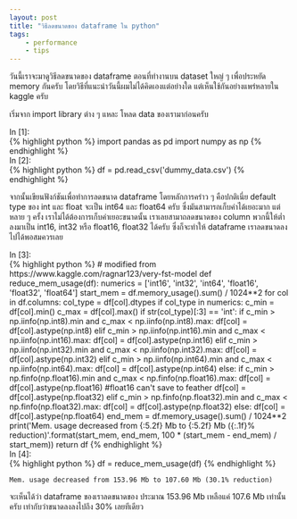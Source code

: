 ```yaml
---
layout: post
title: "วิธีลดขนาดของ dataframe ใน python"
tags:
    - performance
    - tips
--- 
```

วันนี้เราจะมาดูวิธีลดขนาดของ dataframe ตอนที่ทำงานบน dataset ใหญ่ ๆ เพื่อประหยัด
memory กันครับ
โดยวิธีที่แนะนำวันนี้ผมไม่ได้คิดเองแต่อย่างใด แต่เห็นใช้กันอย่างแพร่หลายใน
kaggle ครับ 
 
เริ่มจาก import library ต่าง ๆ แหละ โหลด data ของเรามาก่อนครับ 


<div class="input_area">
<div class="input_prompt">
In [1]:
</div>
{% highlight python %}
import pandas as pd
import numpy as np
{% endhighlight %}
</div>


<div class="input_area">
<div class="input_prompt">
In [2]:
</div>
{% highlight python %}
df = pd.read_csv('dummy_data.csv')
{% endhighlight %}
</div>
 
จากนั้นเขียนฟังก์ชันเพื่อทำการลดขนาด dataframe โดยหลักการคร่าว ๆ คือปกติเนี่ย
default type ของ int และ float จะเป็น int64 และ float64 ครับ
ซึ่งมันสามารถเก็บค่าได้เยอะมาก
แต่หลาย ๆ ครั้ง เราไม่ได้ต้องการเก็บค่าเยอะขนาดนั้น เราเลยสามาถลดขนาดของ column
พวกนี้ให้ต่ำลงมาเป็น int16, int32 หรือ float16, float32 ได้ครับ
ซึ่งก็จะทำให้ dataframe เราลดขนาดลงไปได้พอสมควรเลย 


<div class="input_area">
<div class="input_prompt">
In [3]:
</div>
{% highlight python %}
# modified from https://www.kaggle.com/ragnar123/very-fst-model
def reduce_mem_usage(df):
    numerics = ['int16', 'int32', 'int64', 'float16', 'float32', 'float64']
    start_mem = df.memory_usage().sum() / 1024**2    
    for col in df.columns:
        col_type = df[col].dtypes
        if col_type in numerics:
            c_min = df[col].min()
            c_max = df[col].max()
            if str(col_type)[:3] == 'int':
                if c_min > np.iinfo(np.int8).min and c_max < np.iinfo(np.int8).max:
                    df[col] = df[col].astype(np.int8)
                elif c_min > np.iinfo(np.int16).min and c_max < np.iinfo(np.int16).max:
                    df[col] = df[col].astype(np.int16)
                elif c_min > np.iinfo(np.int32).min and c_max < np.iinfo(np.int32).max:
                    df[col] = df[col].astype(np.int32)
                elif c_min > np.iinfo(np.int64).min and c_max < np.iinfo(np.int64).max:
                    df[col] = df[col].astype(np.int64)  
            else:
                if c_min > np.finfo(np.float16).min and c_max < np.finfo(np.float16).max:
                    df[col] = df[col].astype(np.float16) #float16 can't save to feather
                    df[col] = df[col].astype(np.float32)
                elif c_min > np.finfo(np.float32).min and c_max < np.finfo(np.float32).max:
                    df[col] = df[col].astype(np.float32)
                else:
                    df[col] = df[col].astype(np.float64)    
    end_mem = df.memory_usage().sum() / 1024**2
    print('Mem. usage decreased from {:5.2f} Mb to {:5.2f} Mb ({:.1f}% reduction)'.format(start_mem, end_mem, 100 * (start_mem - end_mem) / start_mem))
    return df
{% endhighlight %}
</div>


<div class="input_area">
<div class="input_prompt">
In [4]:
</div>
{% highlight python %}
df = reduce_mem_usage(df)
{% endhighlight %}
</div>

    Mem. usage decreased from 153.96 Mb to 107.60 Mb (30.1% reduction)

 
จะเห็นได้ว่า dataframe ของเราลดขนาดของ ประมาณ 153.96 Mb เหลือแค่ 107.6 Mb
เท่านั้นครับ
เท่ากับว่าขนาดลงลงไปถึง 30% เลยทีเดียว 
